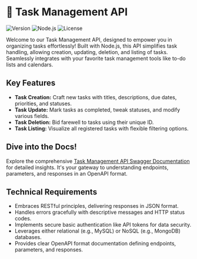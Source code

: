 # 🚀 Task Management API

![Version](https://img.shields.io/badge/version-v1.0.0-blue)
![Node.js](https://img.shields.io/badge/Node.js-v14.17-green)
![License](https://img.shields.io/badge/license-MIT-yellow)

Welcome to our Task Management API, designed to empower you in organizing tasks effortlessly! Built with Node.js, this API simplifies task handling, allowing creation, updating, deletion, and listing of tasks. Seamlessly integrates with your favorite task management tools like to-do lists and calendars.

## Key Features

- **Task Creation:** Craft new tasks with titles, descriptions, due dates, priorities, and statuses.
- **Task Update:** Mark tasks as completed, tweak statuses, and modify various fields.
- **Task Deletion:** Bid farewell to tasks using their unique ID.
- **Task Listing:** Visualize all registered tasks with flexible filtering options.

## Dive into the Docs!

Explore the comprehensive [Task Management API Swagger Documentation](https://app.swaggerhub.com/apis-docs/JOAOPNASCIMENTO6/Todo/1.0) for detailed insights. It's your gateway to understanding endpoints, parameters, and responses in an OpenAPI format.

## Technical Requirements

- Embraces RESTful principles, delivering responses in JSON format.
- Handles errors gracefully with descriptive messages and HTTP status codes.
- Implements secure basic authentication like API tokens for data security.
- Leverages either relational (e.g., MySQL) or NoSQL (e.g., MongoDB) databases.
- Provides clear OpenAPI format documentation defining endpoints, parameters, and responses.
